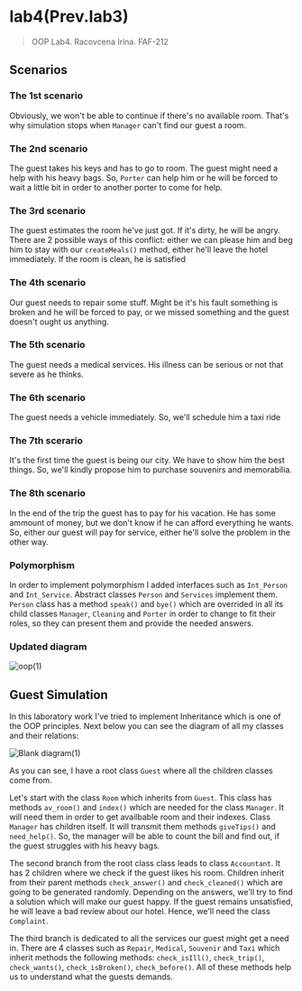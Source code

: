 # lab4(Prev.lab3)
>OOP Lab4. Racovcena Irina. FAF-212

## Scenarios
### The 1st scenario
Obviously, we won't be able to continue if there's no available room. That's why simulation stops when `Manager` can't find our guest a room.

### The 2nd scenario
The guest takes his keys and has to go to room.
The guest might need a help with his heavy bags. So, `Porter` can help him or he will be forced to wait a little bit in order to another porter to come for help.

### The 3rd scenario
The guest estimates the room he've just got. If it's dirty, he will be angry. There are 2 possible ways of this conflict: either we can please him and beg him to stay with our `createMeals()` method, either he'll leave the hotel immediately.
If the room is clean, he is satisfied

### The 4th scenario
Our guest needs to repair some stuff. Might be it's his fault something is broken and he will be forced to pay, or we missed something and the guest doesn't ought us anything.

### The 5th scenario
The guest needs a medical services. His illness can be serious or not that severe as he thinks.

### The 6th scenario
The guest needs a vehicle immediately. So, we'll schedule him a taxi ride

### The 7th scerario
It's the first time the guest is being our city. We have to show him the best things. So, we'll kindly propose him to purchase souvenirs and memorabilia.

### The 8th scenario
In the end of the trip the guest has to pay for his vacation. He has some ammount of money, but we don't know if he can afford everything he wants. So, either our guest will pay for service, either he'll solve the problem in the other way.

### Polymorphism
In order to implement polymorphism I added interfaces such as `Int_Person` and `Int_Service`. Abstract classes `Person` and `Services` implement them. `Person` class has a method `speak()` and `bye()` which are overrided in all its child classes `Manager`, `Cleaning` and `Porter` in order to change to fit their roles, so they can present them and provide the needed answers.  

### Updated diagram

![oop(1)](https://user-images.githubusercontent.com/113358365/195087248-f05c2820-9af0-449d-bb64-c87777b84b20.png)


## Guest Simulation
In this laboratory work I've tried to implement Inheritance which is one of the OOP principles. Next below you can see the diagram of all my classes and their relations:

![Blank diagram(1)](https://user-images.githubusercontent.com/113358365/193805949-420c82dd-e46c-4fc8-af53-bbc0b8a0e7c7.png)


As you can see, I have a root class `Guest` where all the children classes come from.

Let's start with the class `Room` which inherits from `Guest`. This class has methods `av_room()` and `index()` which are needed for the class `Manager`. It will need them in order to get availbable room and their indexes. Class `Manager` has children itself. It will transmit them methods `giveTips()` and `need_help()`. So, the manager will be able to count the bill and find out, if the guest struggles with his heavy bags.

The second branch from the root class class leads to class `Accountant`. It has 2 children where we check if the guest likes his room. Children inherit from their parent methods `check_answer()` and `check_cleaned()` which are going to be generated randomly. Depending on the answers, we'll try to find a solution which will make our guest happy. If the guest remains unsatisfied, he will leave a bad review about our hotel. Hence, we'll need the class `Complaint`.


The third branch is dedicated to all the services our guest might get a need in. There are 4 classes such as `Repair`, `Medical`, `Souvenir` and `Taxi` which inherit methods the following methods: `check_isIll()`, `check_trip()`, `check_wants()`, `check_isBroken()`, `check_before()`. All of these methods help us to understand what the guests demands.
